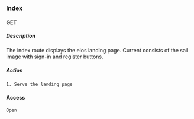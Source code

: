 ### Index

#### GET

##### Description
The index route displays the elos landing page. Current consists of the sail image with sign-in and register buttons.

##### Action
    1. Serve the landing page

#### Access
    Open
